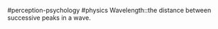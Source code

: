 #perception-psychology #physics
Wavelength::the distance between successive peaks in a wave.
<!--SR:!2024-02-05,3,250-->